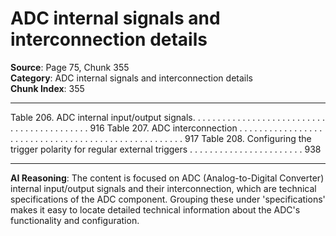 # ADC internal signals and interconnection details

**Source**: Page 75, Chunk 355  
**Category**: ADC internal signals and interconnection details  
**Chunk Index**: 355

---

Table 206. ADC internal input/output signals. . . . . . . . . . . . . . . . . . . . . . . . . . . . . . . . . . . . . . . . . . . 916
Table 207. ADC interconnection . . . . . . . . . . . . . . . . . . . . . . . . . . . . . . . . . . . . . . . . . . . . . . . . . . . . 917
Table 208. Configuring the trigger polarity for regular external triggers . . . . . . . . . . . . . . . . . . . . . . . 938

---

**AI Reasoning**: The content is focused on ADC (Analog-to-Digital Converter) internal input/output signals and their interconnection, which are technical specifications of the ADC component. Grouping these under 'specifications' makes it easy to locate detailed technical information about the ADC's functionality and configuration.
